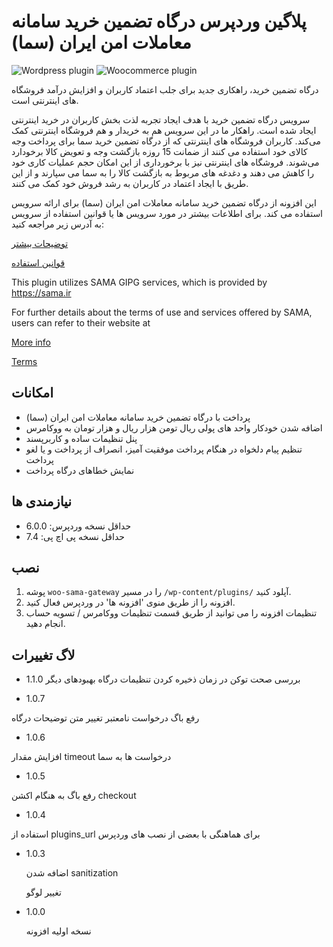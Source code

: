 # پلاگین وردپرس درگاه تضمین خرید سامانه معاملات امن ایران (سما)

![Wordpress plugin](https://img.shields.io/badge/plugin-wordpress-brightgreen "wordpress badge")
![Woocommerce plugin](https://img.shields.io/badge/plugin-woocommerce-brightgreen "woocommerce badge")

درگاه تضمین خرید، راهکاری جدید برای جلب اعتماد کاربران و افزایش درآمد فروشگاه های اینترنتی است.

سرویس درگاه تضمین خرید با هدف ایجاد تجربه لذت بخش کاربران در خرید اینترنتی ایجاد شده است. راهکار ما در این سرویس هم به خریدار و هم فروشگاه اینترنتی کمک می‌کند. کاربران فروشگاه های اینترنتی که از درگاه تضمین خرید سما برای پرداخت وجه کالای خود استفاده می کنند از ضمانت 15 روزه بازگشت وجه و تعویض کالا برخودارد می‌شوند. فروشگاه های اینترنتی نیز با برخورداری از این امکان حجم عملیات کاری خود را کاهش می دهند و دغدغه های مربوط به بازگشت کالا را به سما می سپارند و از این طریق با ایجاد اعتماد در کاربران به رشد فروش خود کمک می کنند.

این افزونه از درگاه تضمین خرید سامانه معاملات امن ایران (سما) برای ارائه سرویس استفاده می کند. برای اطلاعات بیشتر در مورد سرویس ها یا قوانین استفاده از سرویس به آدرس زیر مراجعه کنید:

[توضیحات بیشتر](https://sama.ir/gipg)

[قوانین استفاده](https://sama.ir/guaranteed)

This plugin utilizes SAMA GIPG services, which is provided by https://sama.ir

For further details about the terms of use and services offered by SAMA, users can refer to their website at

[More info](https://sama.ir/gipg)

[Terms](https://sama.ir/guaranteed)

## امکانات

- پرداخت با درگاه تضمین خرید سامانه معاملات امن ایران (سما)
- اضافه شدن خودکار واحد های پولی ریال تومن هزار ریال و هزار تومان به ووکامرس
- پنل تنظیمات ساده و کاربرپسند
- تنظیم پیام دلخواه در هنگام پرداخت موفقیت آمیز، انصراف از پرداخت و یا لغو پرداخت
- نمایش خطاهای درگاه پرداخت

## نیازمندی ها

- حداقل نسخه وردپرس: 6.0.0
- حداقل نسخه پی اچ پی: 7.4

## نصب

1. پوشه `woo-sama-gateway` را در مسیر `/wp-content/plugins/` آپلود کنید.
2. افزونه را از طریق منوی 'افزونه ها' در وردپرس فعال کنید.
3. تنظیمات افزونه را می توانید از طریق قسمت تنظیمات ووکامرس / تسویه حساب انجام دهید.

## لاگ تغییرات

- 1.1.0
بررسی صحت توکن در زمان ذخیره کردن تنظیمات درگاه
بهبودهای دیگر

- 1.0.7

رفع باگ درخواست نامعتبر
تغییر متن توضیحات درگاه

- 1.0.6

افزایش مقدار timeout درخواست ها به سما

- 1.0.5

رفع باگ به هنگام اکشن checkout

- 1.0.4

استفاده از plugins_url برای هماهنگی با بعضی از نصب های وردپرس

- 1.0.3

  اضافه شدن sanitization

  تغییر لوگو

- 1.0.0

  نسخه اولیه افزونه
